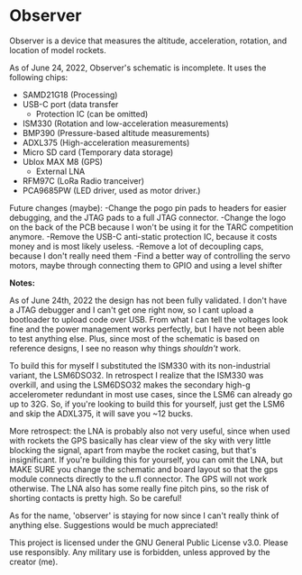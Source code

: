 # Observer
Observer is a device that measures the altitude, acceleration, rotation, and location of model rockets. 

As of June 24, 2022, Observer's schematic is incomplete. It uses the following chips:
- SAMD21G18   (Processing)
- USB-C port (data transfer
  + Protection IC (can be omitted) 
- ISM330         (Rotation and low-acceleration measurements)
- BMP390        (Pressure-based altitude measurements)
- ADXL375          (High-acceleration measurements)
- Micro SD card      (Temporary data storage)
- Ublox MAX M8     (GPS)
  + External LNA
- RFM97C         (LoRa Radio tranceiver)
- PCA9685PW     (LED driver, used as motor driver.)

Future changes (maybe):
-Change the pogo pin pads to headers for easier debugging, and the JTAG pads to
a full JTAG connector.
-Change the logo on the back of the PCB because I won't be using it for the TARC 
competition anymore. 
-Remove the USB-C anti-static protection IC, because it costs money and is most
likely useless.
-Remove a lot of decoupling caps, because I don't really need them
-Find a better way of controlling the servo motors, maybe through connecting them
to GPIO and using a level shifter

**Notes:**

As of June 24th, 2022 the design has not been fully validated. I don't have a 
JTAG debugger and I can't get one right now, so I cant upload a bootloader to upload
code over USB. From what I can tell the voltages look fine and the power management 
works perfectly, but I have not been able to test anything else. Plus, since most of
the schematic is based on reference designs, I see no reason why things *shouldn't*
work. 

To build this for myself I substituted the ISM330 with its non-industrial variant, the
LSM6DSO32. In retrospect I realize that the ISM330 was overkill, and using the LSM6DSO32 
makes the secondary high-g accelerometer redundant in most use cases, since the LSM6 can
already go up to 32G. So, if you're looking to build this for yourself, just get the LSM6
and skip the ADXL375, it will save you ~12 bucks. 

More retrospect: the LNA is probably also not very useful, since when used with
rockets the GPS basically has clear view of the sky with very little blocking the signal, 
apart from maybe the rocket casing, but that's insignificant. If you're building this for yourself, 
you can omit the LNA, but MAKE SURE you change the schematic and board layout so that 
the gps module connects directly to the u.fl connector. The GPS will not work otherwise. 
The LNA also has some really fine pitch pins, so the risk of shorting contacts 
is pretty high. So be careful!

As for the name, 'observer' is staying for now since I can't really think of anything
else. Suggestions would be much appreciated! 

This project is licensed under the GNU General Public License v3.0.
Please use responsibly. Any military use is forbidden, unless approved by the 
creator (me). 
